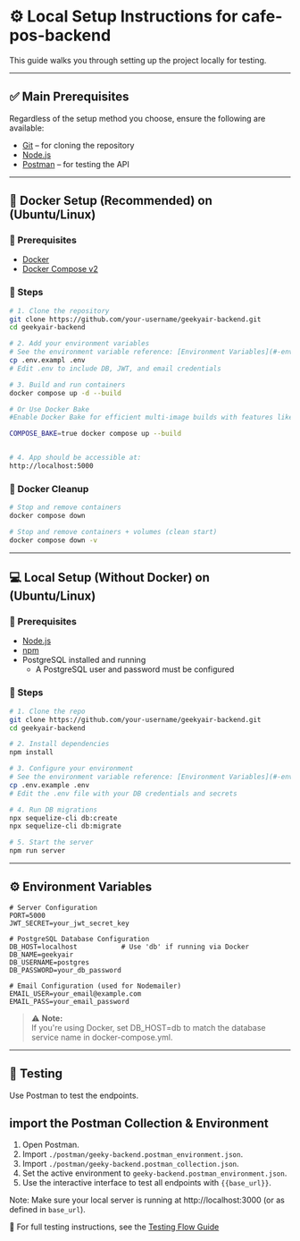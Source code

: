 
# ⚙️ Local Setup Instructions for cafe-pos-backend
This guide walks you through setting up the project locally for testing.

---

## ✅ Main Prerequisites

Regardless of the setup method you choose, ensure the following are available:

- [Git](https://git-scm.com/) – for cloning the repository
- [Node.js](https://nodejs.org/) 
- [Postman](https://www.postman.com/) – for testing the API


---

## 🐳 Docker Setup (Recommended) on (Ubuntu/Linux)

### 🧰 Prerequisites

- [Docker](https://docs.docker.com/get-docker/)
- [Docker Compose v2](https://docs.docker.com/compose/)

### 🚀 Steps

```bash
# 1. Clone the repository
git clone https://github.com/your-username/geekyair-backend.git
cd geekyair-backend

# 2. Add your environment variables
# See the environment variable reference: [Environment Variables](#️-environment-variables)
cp .env.exampl .env
# Edit .env to include DB, JWT, and email credentials

# 3. Build and run containers
docker compose up -d --build

# Or Use Docker Bake
#Enable Docker Bake for efficient multi-image builds with features like parallel builds and build matrices.

COMPOSE_BAKE=true docker compose up --build


# 4. App should be accessible at:
http://localhost:5000
```

### 🧹 Docker Cleanup

```bash
# Stop and remove containers
docker compose down

# Stop and remove containers + volumes (clean start)
docker compose down -v
```

---

## 💻 Local Setup (Without Docker) on (Ubuntu/Linux)

### 🧰 Prerequisites

- [Node.js](https://nodejs.org/)
- [npm](https://www.npmjs.com/)
- PostgreSQL installed and running
  - A PostgreSQL user and password must be configured

### 🚀 Steps

```bash
# 1. Clone the repo
git clone https://github.com/your-username/geekyair-backend.git
cd geekyair-backend

# 2. Install dependencies
npm install

# 3. Configure your environment
# See the environment variable reference: [Environment Variables](#️-environment-variables)
cp .env.example .env
# Edit the .env file with your DB credentials and secrets

# 4. Run DB migrations
npx sequelize-cli db:create
npx sequelize-cli db:migrate

# 5. Start the server
npm run server
```

---

## ⚙️ Environment Variables

```env
# Server Configuration
PORT=5000
JWT_SECRET=your_jwt_secret_key

# PostgreSQL Database Configuration
DB_HOST=localhost           # Use 'db' if running via Docker
DB_NAME=geekyair
DB_USERNAME=postgres
DB_PASSWORD=your_db_password

# Email Configuration (used for Nodemailer)
EMAIL_USER=your_email@example.com
EMAIL_PASS=your_email_password
```
> ⚠️ **Note:**  
> If you're using Docker, set DB_HOST=db to match the database service name in docker-compose.yml.
---

## 🧪 Testing

Use Postman to test the endpoints.


## import the Postman Collection & Environment
1. Open Postman.
2. Import `./postman/geeky-backend.postman_environment.json`. 
3. Import `./postman/geeky-backend.postman_collection.json`.
4. Set the active environment to `geeky-backend.postman_environment.json`.
5. Use the interactive interface to test all endpoints with `{{base_url}}`.

Note: Make sure your local server is running at http://localhost:3000 (or as defined in `base_url`).


📘 For full testing instructions, see the [Testing Flow Guide](./TESTING_FLOW.md)


